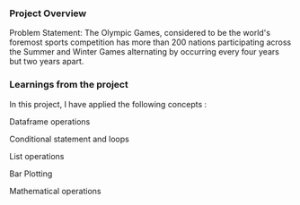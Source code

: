 ### Project Overview

 Problem Statement:
The Olympic Games, considered to be the world's foremost sports competition has more than 200 nations participating across the Summer and Winter Games alternating by occurring every four years but two years apart.



### Learnings from the project

 In this project, I have applied the following concepts :

Dataframe operations

Conditional statement and loops

List operations

Bar Plotting

Mathematical operations


